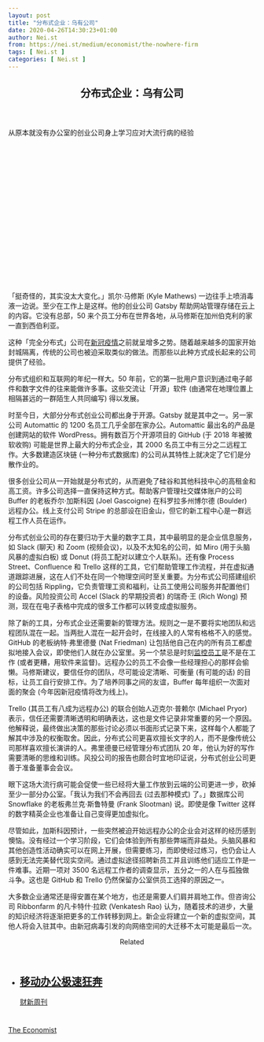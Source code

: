 ```yaml
---
layout: post
title: "分布式企业：乌有公司"
date: 2020-04-26T14:30:23+01:00
author: Nei.st
from: https://nei.st/medium/economist/the-nowhere-firm
tags: [ Nei.st ]
categories: [ Nei.st ]
---
```


<article class="post-19158 post type-post status-publish format-standard hentry category-economist" id="post-19158"> <header class="page-header medium Archives"><div class="page-header__image"></div><div class="page-header__content"><h1 class="page-title text-align-center">分布式企业：乌有公司</h1></div> </header><div class="entry-content aesop-entry-content" id="post-19158-content"><link as="font" crossorigin="anonymous" href="//cdn.jsdelivr.net/gh/0nd1jyU39XQ/_/glyph/font-face/0uIzqoZjSuJfvSBnvgXTcApMtcVhMcpr.woff" rel="preload" type="font/woff"/><link as="font" crossorigin="anonymous" href="//cdn.jsdelivr.net/gh/0nd1jyU39XQ/_/glyph/font-face/1sTnSLZWDKucPX6SAk.woff" rel="preload" type="font/woff"/><p class="blog-post__description">从原本就没有办公室的创业公司身上学习应对大流行病的经验</p><span id="more-19158"></span><div class="navigation__primary-inner"> <a class="economist__link-logo" href="//nei.st/medium/economist"></a></div><div class="container img component-image"><div class="aspectRatioPlaceholder" style="padding-bottom:56.25%;height: 0;"><div class="progressiveMedia" data-height="720" data-width="1280"> <img alt="" class="progressiveMedia-image" data-src="https://cdn.jsdelivr.net/gh/0nd1jyU39XQ/_/img/1/20200328_WBP502.jpg" src="https://cdn.jsdelivr.net/gh/0nd1jyU39XQ/_/img/1/20200328_WBP502.jpg"/></div></div></div><p>「挺奇怪的，其实没太大变化。」凯尔·马修斯 (Kyle Mathews) 一边往手上喷消毒液一边说。至少在工作上是这样。他的创业公司 Gatsby 帮助网站管理存储在云上的内容。它没有总部，50 来个员工分布在世界各地，从马修斯在加州伯克利的家一直到西伯利亚。</p><p>这种「完全分布式」公司在<a href="https://nei.st/tag/the-coronavirus-crisis">新冠疫情</a>之前就呈增多之势。随着越来越多的国家开始封城隔离，传统的公司也被迫采取类似的做法。而那些以此种方式成长起来的公司提供了经验。</p><p>分布式组织和互联网的年纪一样大。50 年前，它的第一批用户意识到通过电子邮件和数字文件的往来能做许多事。这些交流让「开源」软件 (由通常在地理位置上相隔甚远的一群陌生人共同编写) 得以发展。</p><p>时至今日，大部分分布式创业公司都出身于开源。Gatsby 就是其中之一。另一家公司 Automattic 的 1200 名员工几乎全部在家办公。Automattic 最出名的产品是创建网站的软件 WordPress。拥有数百万个开源项目的 GitHub (于 2018 年被微软收购) 可能是世界上最大的分布式企业，其 2000 名员工中有三分之二远程工作。大多数建造区块链 (一种分布式数据库) 的公司从其特性上就决定了它们是分散作业的。</p><p>很多创业公司从一开始就是分布式的，从而避免了硅谷和其他科技中心的高租金和高工资。许多公司选择一直保持这种方式。帮助客户管理社交媒体账户的公司 Buffer 的老板乔尔·加斯科因 (Joel Gascoigne) 在科罗拉多州博尔德 (Boulder) 远程办公。线上支付公司 Stripe 的总部设在旧金山，但它的新工程中心是一群远程工作人员在运作。</p><div class="code-block code-block-1" style="margin: 8px 0; clear: both;"><div class="container ads_KbHEVhh8Rw"><div class="card card--blog post-sidebar"><div class="card-body"><div class="logo_ngcontent-kty-0"> </div><div class="iframe-blocker U6XAMK63Vh00WqvF2BacIQ"><div class="background-h60B"> </div><div class="WumZiPCS4MeMw4pxQ"> </div></div></div><div class="card-footer"><div class="card-footer-wrapper" layout="row bottom-left"></div></div></div></div></div><p>分布式创业公司的存在要归功于大量的数字工具，其中最明显的是企业信息服务，如 Slack (聊天) 和 Zoom (视频会议)，以及不太知名的公司，如 Miro (用于头脑风暴的虚拟白板) 或 Donut (将员工配对以建立个人联系)。还有像 Process Street、Confluence 和 Trello 这样的工具，它们帮助管理工作流程，并在虚拟通道跟踪进展，这在人们不处在同一个物理空间时至关重要。为分布式公司搭建组织的公司包括 Rippling，它负责管理工资和福利，让员工使用公司服务并配置他们的设备。风险投资公司 Accel (Slack 的早期投资者) 的瑞奇·王 (Rich Wong) 预测，现在在电子表格中完成的很多工作都可以转变成虚拟服务。</p><p>除了新的工具，分布式企业还需要新的管理方法。规则之一是不要将实地团队和远程团队混在一起。当两批人混在一起开会时，在线接入的人常有格格不入的感觉。GitHub 的老板纳特·弗里德曼 (Nat Friedman) 让包括他自己在内的所有员工都虚拟地接入会议，即使他们人就在办公室里。另一个禁忌是时刻<a href="https://nei.st/medium/economist/a-planetary-panopticon">监控员工</a>是不是在工作 (或者更糟，用软件来监督)。远程办公的员工不会像一些经理担心的那样会偷懒。马修斯建议，要信任你的团队，尽可能设定清晰、可衡量 (有可能的话) 的目标，让员工自行安排工作。为了培养同事之间的友谊，Buffer 每年组织一次面对面的聚会 (今年因新冠疫情将改为线上)。</p><p>Trello (其员工有八成为远程办公) 的联合创始人迈克尔·普赖尔 (Michael Pryor) 表示，信任还需要清晰透明和明确表达，这也是文件记录非常重要的另一个原因。他解释说，最终做出决策的那些讨论必须以书面形式记录下来，这样每个人都能了解其中涉及的权衡取舍。因此，分布式公司更喜欢擅长文字的人，而不是像传统公司那样喜欢擅长演讲的人。弗里德曼已经管理分布式团队 20 年，他认为好的写作需要清晰的思维和训练。风投公司的报告也颇合时宜地印证说，分布式创业公司更善于准备董事会会议。</p><p>眼下这场大流行病可能会促使一些已经将大量工作放到云端的公司更进一步，砍掉至少一部分办公室。「我认为我们不会再回去 (过去那种模式) 了。」数据库公司 Snowflake 的老板弗兰克·斯鲁特曼 (Frank Slootman) 说。即使是像 Twitter 这样的数字精英企业也准备让自己变得更加虚拟化。</p><p>尽管如此，加斯科因预计，一些突然被迫开始远程办公的企业会对这样的经历感到懊恼。没有经过一个学习阶段，它们会体验到所有那些弊端而非益处。头脑风暴和其他创造性活动确实可以在网上开展，但需要练习，而即使经过练习，也仍会让人感到无法完美替代现实空间。通过虚拟途径招聘新员工并且训练他们适应工作是一件难事。近期一项对 3500 名远程工作者的调查显示，五分之一的人在与孤独做斗争。这也是 GitHub 和 Trello 仍然保留办公室供员工选择的原因之一。</p><p>大多数企业通常还是得安置在某个地方，也还是需要人们肩并肩地工作。但咨询公司 Ribbonfarm 的凡卡特什·拉欧 (Venkatesh Rao) 认为，随着技术的进步，大量的知识经济将逐渐把更多的工作转移到网上。新企业将建立一个新的虚拟空间，其他人将会入驻其中。由新冠病毒引发的向网络空间的大迁移不太可能是最后一次。</p><div class="code-block code-block-1" style="margin: 8px 0; clear: both;"><div class="container ads_KbHEVhh8Rw"><div class="card card--blog post-sidebar"><div class="card-body"><div class="logo_ngcontent-kty-0"> </div><div class="iframe-blocker U6XAMK63Vh00WqvF2BacIQ"><div class="background-h60B"> </div><div class="WumZiPCS4MeMw4pxQ"> </div></div></div><div class="card-footer"><div class="card-footer-wrapper" layout="row bottom-left"></div></div></div></div></div><section class="jsx-1092709871 collection"> <header class="jsx-1092709871 container"> <span class="jsx-65431776 text-icon text-right size-md spacing-xxtight weight-medium"> <span class="jsx-65431776 text"><span class="jsx-1092709871">Related</span></span></span> </header><ul class="jsx-1092709871 collection-list"><li class="jsx-1092709871"> <section class="jsx-2013367371 container"><div class="jsx-2013367371 content no-cover type-collection"><div class="jsx-2013367371 left"> <a class="jsx-2013367371" href="https://nei.st/medium/caixin/cw896e"><h2 class="jsx-2996311878 sidebar">移动办公极速狂奔</h2></a> <footer class="jsx-2917334530 actions"><div class="jsx-2917334530 left"> <span class="jsx-2917334530 space-right"> <section class="jsx-1911640393"> <a class="jsx-1911640393 container text-normal spacing-xtight text-small" href="https://nei.st/medium/caixin"><div aria-hidden="true" class="jsx-2557283682 avatar xxsmall" style="background-color: #1f286f"></div><span class="jsx-1911640393 name">财新周刊</span></a> </section></span></div> </footer></div></div> </section></li></ul> </section><div class="container ag ah"><div class="fe n el"><a class="dt du bn bo bp bq br bs bt bu dv dw bx by dx dy" href="https://nei.st/medium/economist?source=https://www.economist.com/business/2020/03/26/how-to-manage-a-business-without-a-headquarters" rel="noopener noreferrer nofollow"><div class="c ff fg ag ah fh el fi fj ce fk fl fm fn fo fp fq fr fs ft fu"><div class="bs em en eo ep eq fv ah fw fg ag bm eu fx q fy fz p ac"></div></div></a></div></div><div class="code-block code-block-2" style="margin: 8px 0; clear: both;"> <br/><div class="container ads_KbHEVhh8Rw"><div class="card card--blog post-sidebar"><div class="card-body"><div class="logo_ngcontent-kty-0"> </div><div class="iframe-blocker U6XAMK63Vh00WqvF2BacIQ"><div class="background-h60B"> </div><div class="WumZiPCS4MeMw4pxQ"> </div></div></div><div class="card-footer"><div class="card-footer-wrapper" layout="row bottom-left"></div></div></div></div></div></div> <footer class="entry-footer"><div class="categories icon-link"><a href="https://nei.st/category/medium/economist" rel="category tag">The Economist</a></div> </footer> </article>
